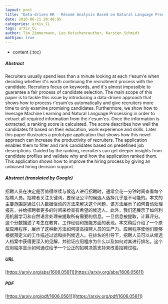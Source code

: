 ```yaml
---
layout: post
title: "Data-driven HR - Résumé Analysis Based on Natural Language Processing and Machine Learning"
date: 2016-06-21 20:48:05
categories: arXiv_CL
tags: arXiv_CL
author: Tim Zimmermann, Leo Kotschenreuther, Karsten Schmidt
mathjax: true
---
```


* content
{:toc}

##### Abstract
Recruiters usually spend less than a minute looking at each r\'esum\'e when deciding whether it's worth continuing the recruitment process with the candidate. Recruiters focus on keywords, and it's almost impossible to guarantee a fair process of candidate selection. The main scope of this paper is to tackle this issue by introducing a data-driven approach that shows how to process r\'esum\'es automatically and give recruiters more time to only examine promising candidates. Furthermore, we show how to leverage Machine Learning and Natural Language Processing in order to extract all required information from the r\'esum\'es. Once the information is extracted, a ranking score is calculated. The score describes how well the candidates fit based on their education, work experience and skills. Later this paper illustrates a prototype application that shows how this novel approach can increase the productivity of recruiters. The application enables them to filter and rank candidates based on predefined job descriptions. Guided by the ranking, recruiters can get deeper insights from candidate profiles and validate why and how the application ranked them. This application shows how to improve the hiring process by giving an unbiased hiring decision support.

##### Abstract (translated by Google)
招聘人员在决定是否值得继续与候选人进行招聘时，通常会花一分钟时间查看每个招聘人员。招聘者关注关键词，要保证公平的候选人选择几乎是不可能的。本文的主要范围是通过引入数据驱动的方法来解决这个问题，该方法展示了如何自动处理报告，并给招聘者更多的时间来检查有希望的候选人。此外，我们还展示了如何利用机器学习和自然语言处理来提取所有需要的信息。一旦信息被提取，计算评分。这个分数描述了考生在教育，工作经验和技能方面的表现。本文稍后介绍了一个原型应用程序，展示了这种新方法如何提高招聘人员的生产力。应用程序使他们能够根据预定义的工作描述过滤和排列候选人。在排名的引导下，招聘人员可以从候选人档案中获得更深入的见解，并验证应用程序为什么以及如何对其进行排名。这个应用程序显示如何通过给予一个公正的招聘决策支持来改善招聘过程。

##### URL
[https://arxiv.org/abs/1606.05611](https://arxiv.org/abs/1606.05611)

##### PDF
[https://arxiv.org/pdf/1606.05611](https://arxiv.org/pdf/1606.05611)

